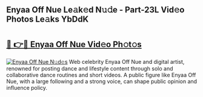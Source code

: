 ## Enyaa Off Nue Le𝚊k𝚎d N𝚞𝚍e - Part-23L Vid𝚎o Photos Le𝚊ks YbDdK

# <h2><a href="http://fb1m7nl.evod.top/?m=Enyaa+Off+Nue">🔗 👉🔴 Enyaa Off Nue Vid𝚎o Ph𝚘t𝚘s</a></h2>

[![Enyaa Off Nue N𝚞d𝚎s](https://i.imgur.com/8V9OHl7.gif)](http://fb1m7nl.evod.top/?m=Enyaa+Off+Nue)
Web celebrity Enyaa Off Nue and digital artist, renowned for posting dance and lifestyle content through solo and collaborative dance routines and short videos. A public figure like Enyaa Off Nue, with a large following and a strong voice, can shape public opinion and influence policy. 
